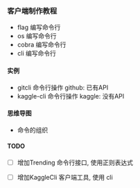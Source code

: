 ### 客户端制作教程


- flag 编写命令行
- os 编写命令行
- cobra 编写命令行
- cli 编写命令行



#### 实例


- gitcli 命令行操作 github: 已有API
- kaggle-cli 命令行操作 kaggle: 没有API


#### 思维导图

- 命令的组织



#### TODO

- [ ] 增加Trending 命令行接口, 使用正则表达式
- [ ] 增加KaggleCli 客户端工具, 使用 cli

